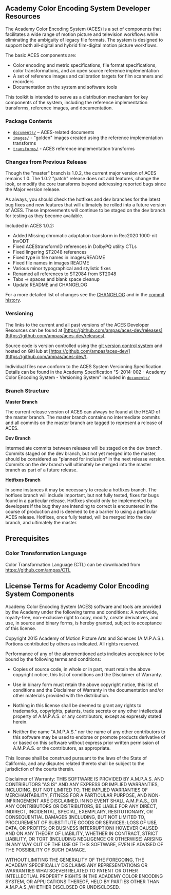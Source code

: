 ## Academy Color Encoding System Developer Resources ##

The Academy Color Encoding System (ACES) is a set of components that facilitates
a wide range of motion picture and television workflows while eliminating the ambiguity of
legacy file formats. The system is designed to support both all-digital and
hybrid film-digital motion picture workflows.

The basic ACES components are:

* Color encoding and metric specifications, file format specifications, color
transformations, and an open source reference implementation 
* A set of reference images and calibration targets for film scanners and
recorders 
* Documentation on the system and software tools

This toolkit is intended to serve as a distribution mechanism for key components
of the system, including the reference implementation transforms, reference
images, and documentation.

### Package Contents ###
 
* [`documents/`](./documents) – ACES-related documents 
* [`images/`](./images) - "golden" images created using the reference implementation transforms
* [`transforms/`](./transforms) - ACES reference implementation transforms

### Changes from Previous Release ###

Though the "master" branch is 1.0.2, the current major version of ACES remains 1.0. The 1.0.2 
"patch" release does not add features, change the look, or modify the core transforms 
beyond addressing reported bugs since the Major version release. 

As always, you should check the hotfixes and dev branches for the latest bug fixes and 
new features that will ultimately be rolled into a future version of ACES. These 
improvements will continue to be staged on the dev branch for testing as they become 
available.

Included in ACES 1.0.2:
  * Added Missing chromatic adaptation transform in Rec2020 1000-nit InvODT
  * Fixed ACEStransformID references in DolbyPQ utility CTLs
  * Fixed lingering ST2048 references
  * Fixed type in file names in images/README
  * Fixed file names in images README
  * Various minor typographical and stylistic fixes
  * Renamed all references to ST2084 from ST2048
  * Tabs => spaces and blank space cleanup      
  * Update README and CHANGELOG

For a more detailed list of changes see the [CHANGELOG](./CHANGELOG.md) and in the [commit history](https://github.com/ampas/aces-dev/commits/master).

### Versioning ###
 
The links to the current and all past versions of the ACES Developer Resources
can be found at [https://github.com/ampas/aces-dev/releases](https://github.com/ampas/aces-dev/releases).  

Source code is version controlled using the [git version control system](http://git-scm.com/) and hosted on GitHub at [https://github.com/ampas/aces-dev/](https://github.com/ampas/aces-dev/).

Individual files now conform to the ACES System Versioning Specification.  Details can be found in the Academy Specification "S-2014-002 - Academy Color Encoding System - Versioning System" included in [`documents/`](./documents)

### Branch Structure ###

__Master Branch__
 
The current release version of ACES can always be found at the HEAD of the
master branch.  The master branch contains no intermediate commits and all commits on
the master branch are tagged to represent a release of ACES.

__Dev Branch__
 
Intermediate commits between releases will be staged on the dev branch.  Commits staged 
on the dev branch, but not yet merged into the master, should be considered as "planned 
for inclusion" in the next release version.  Commits on the dev branch will ultimately 
be merged into the master branch as part of a future release.

__Hotfixes Branch__

In some instances it may be necessary to create a hotfixes branch.  The hotfixes
branch will include important, but not fully tested, fixes for bugs found in a
particular release.  Hotfixes should only be implemented by developers if the bug they 
are intending to correct is encountered in the course of production and is deemed to be 
a barrier to using a particular ACES release.  Hotfixes, once fully tested, will
be merged into the dev branch, and ultimately the master.

## Prerequisites ##

### Color Transformation Language ###

Color Transformation Language (CTL) can be downloaded from
https://github.com/ampas/CTL

## License Terms for Academy Color Encoding System Components ##

Academy Color Encoding System (ACES) software and tools are provided by the
Academy under the following terms and conditions: A worldwide, royalty-free,
non-exclusive right to copy, modify, create derivatives, and use, in source and
binary forms, is hereby granted, subject to acceptance of this license.

Copyright 2015 Academy of Motion Picture Arts and Sciences (A.M.P.A.S.).
Portions contributed by others as indicated. All rights reserved.

Performance of any of the aforementioned acts indicates acceptance to be bound
by the following terms and conditions:

* Copies of source code, in whole or in part, must retain the above copyright
notice, this list of conditions and the Disclaimer of Warranty.

* Use in binary form must retain the above copyright notice, this list of
conditions and the Disclaimer of Warranty in the documentation and/or other
materials provided with the distribution.

* Nothing in this license shall be deemed to grant any rights to trademarks,
copyrights, patents, trade secrets or any other intellectual property of
A.M.P.A.S. or any contributors, except as expressly stated herein.

* Neither the name "A.M.P.A.S." nor the name of any other contributors to this
software may be used to endorse or promote products derivative of or based on
this software without express prior written permission of A.M.P.A.S. or the
contributors, as appropriate.

This license shall be construed pursuant to the laws of the State of
California, and any disputes related thereto shall be subject to the
jurisdiction of the courts therein.

Disclaimer of Warranty: THIS SOFTWARE IS PROVIDED BY A.M.P.A.S. AND CONTRIBUTORS
"AS IS" AND ANY EXPRESS OR IMPLIED WARRANTIES, INCLUDING, BUT NOT LIMITED TO,
THE IMPLIED WARRANTIES OF MERCHANTABILITY, FITNESS FOR A PARTICULAR PURPOSE, AND
NON-INFRINGEMENT ARE DISCLAIMED. IN NO EVENT SHALL A.M.P.A.S., OR ANY
CONTRIBUTORS OR DISTRIBUTORS, BE LIABLE FOR ANY DIRECT, INDIRECT, INCIDENTAL,
SPECIAL, EXEMPLARY, RESITUTIONARY, OR CONSEQUENTIAL DAMAGES (INCLUDING, BUT NOT
LIMITED TO, PROCUREMENT OF SUBSTITUTE GOODS OR SERVICES; LOSS OF USE, DATA, OR
PROFITS; OR BUSINESS INTERRUPTION) HOWEVER CAUSED AND ON ANY THEORY OF
LIABILITY, WHETHER IN CONTRACT, STRICT LIABILITY, OR TORT (INCLUDING NEGLIGENCE
OR OTHERWISE) ARISING IN ANY WAY OUT OF THE USE OF THIS SOFTWARE, EVEN IF
ADVISED OF THE POSSIBILITY OF SUCH DAMAGE.

WITHOUT LIMITING THE GENERALITY OF THE FOREGOING, THE ACADEMY SPECIFICALLY
DISCLAIMS ANY REPRESENTATIONS OR WARRANTIES WHATSOEVER RELATED TO PATENT OR
OTHER INTELLECTUAL PROPERTY RIGHTS IN THE ACADEMY COLOR ENCODING SYSTEM, OR
APPLICATIONS THEREOF, HELD BY PARTIES OTHER THAN A.M.P.A.S.,WHETHER DISCLOSED OR
UNDISCLOSED.

